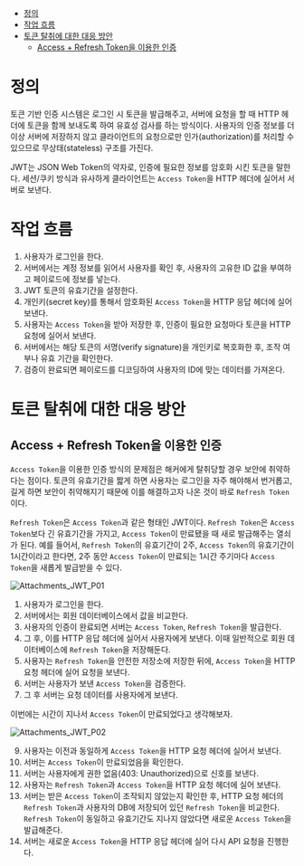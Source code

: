 - [정의](#정의)
- [작업 흐름](#작업-흐름)
- [토큰 탈취에 대한 대응 방안](#토큰-탈취에-대한-대응-방안)
  * [Access + Refresh Token을 이용한 인증](#access--refresh-token을-이용한-인증)

# 정의
토큰 기반 인증 시스템은 로그인 시 토큰을 발급해주고, 서버에 요청을 할 때 HTTP 헤더에 토큰을 함께 보내도록 하여 유효성 검사를 하는 방식이다. 사용자의 인증 정보를 더 이상 서버에 저장하지 않고 클라이언트의 요청으로만 인가(authorization)를 처리할 수 있으므로 무상태(stateless) 구조를 가진다.

JWT는 JSON Web Token의 약자로, 인증에 필요한 정보를 암호화 시킨 토큰을 말한다. 세션/쿠키 방식과 유사하게 클라이언트는 `Access Token`을 HTTP 헤더에 실어서 서버로 보낸다.

# 작업 흐름
1. 사용자가 로그인을 한다.
2. 서버에서는 계정 정보를 읽어서 사용자를 확인 후, 사용자의 고유한 ID 값을 부여하고 페이로드에 정보를 넣는다.
3. JWT 토큰의 유효기간을 설정한다.
4. 개인키(secret key)를 통해서 암호화된 `Access Token`을 HTTP 응답 헤더에 실어 보낸다.
5. 사용자는 `Access Token`을 받아 저장한 후, 인증이 필요한 요청마다 토큰을 HTTP 요청에 실어서 보낸다.
6. 서버에서는 해당 토큰의 서명(verify signature)을 개인키로 복호화한 후, 조작 여부나 유효 기간을 확인한다.
7. 검증이 완료되면 페이로드를 디코딩하여 사용자의 ID에 맞는 데이터를 가져온다.

# 토큰 탈취에 대한 대응 방안
## Access + Refresh Token을 이용한 인증
`Access Token`을 이용한 인증 방식의 문제점은 해커에게 탈취당할 경우 보안에 취약하다는 점이다. 토큰의 유효기간을 짧게 하면 사용자는 로그인을 자주 해야해서 번거롭고, 길게 하면 보안이 취약해지기 때문에 이를 해결하고자 나온 것이 바로 `Refresh Token`이다.

`Refresh Token`은 `Access Token`과 같은 형태인 JWT이다. `Refresh Token`은 `Access Token`보다 긴 유효기간을 가지고, `Access Token`이 만료됐을 때 새로 발급해주는 열쇠가 된다. 예를 들어서, `Refresh Token`의 유효기간이 2주, `Access Token`의 유효기간이 1시간이라고 한다면, 2주 동안 `Access Token`이 만료되는 1시간 주기마다 `Access Token`을 새롭게 발급받을 수 있다.

![Attachments_JWT_P01](https://github.com/destitutor/jwt-login/assets/75304316/0564756f-5711-4855-931b-e4c951d2a6b8)

1. 사용자가 로그인을 한다.
2. 서버에서는 회원 데이터베이스에서 값을 비교한다.
3. 사용자의 인증이 완료되면 서버는 `Access Token`, `Refresh Token`을 발급한다.
4. 그 후, 이를 HTTP 응답 헤더에 실어서 사용자에게 보낸다. 이때 일반적으로 회원 데이터베이스에 `Refresh Token`을 저장해둔다.
5. 사용자는 `Refresh Token`을 안전한 저장소에 저장한 뒤에, `Access Token`을 HTTP 요청 헤더에 실어 요청을 보낸다.
6. 서버는 사용자가 보낸 `Access Token`을 검증한다.
7. 그 후 서버는 요청 데이터를 사용자에게 보낸다.

이번에는 시간이 지나서 `Access Token`이 만료되었다고 생각해보자.

![Attachments_JWT_P02](https://github.com/destitutor/jwt-login/assets/75304316/6f54fafa-ad50-4f8b-998b-8367d83a8f84)

9. 사용자는 이전과 동일하게 `Access Token`을 HTTP 요청 헤더에 실어서 보낸다.
10. 서버는 `Access Token`이 만료되었음을 확인한다.
11. 서버는 사용자에게 권한 없음(403: Unauthorized)으로 신호를 보낸다.
12. 사용자는 `Refresh Token`과 `Access Token`을 HTTP 요청 헤더에 실어 보낸다.
13. 서버는 받은 `Access Token`이 조작되지 않았는지 확인한 후, HTTP 요청 헤더의 `Refresh Token`과 사용자의 DB에 저장되어 있던 `Refresh Token`을 비교한다. `Refresh Token`이 동일하고 유효기간도 지나지 않았다면 새로운 `Access Token`을 발급해준다.
14. 서버는 새로운 `Access Token`을 HTTP 응답 헤더에 실어 다시 API 요청을 진행한다.
